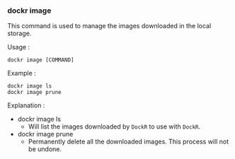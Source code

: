 ### dockr image

This command is used to manage the images downloaded in the local storage.

Usage :

```dockr
dockr image [COMMAND]
```

Example :

```dockr
dockr image ls
dockr image prune
```

Explanation :

- dockr image ls
  - Will list the images downloaded by `DockR` to use with `DockR`.
- dockr image prune
  - Permanently delete all the downloaded images. This process will not be undone.
